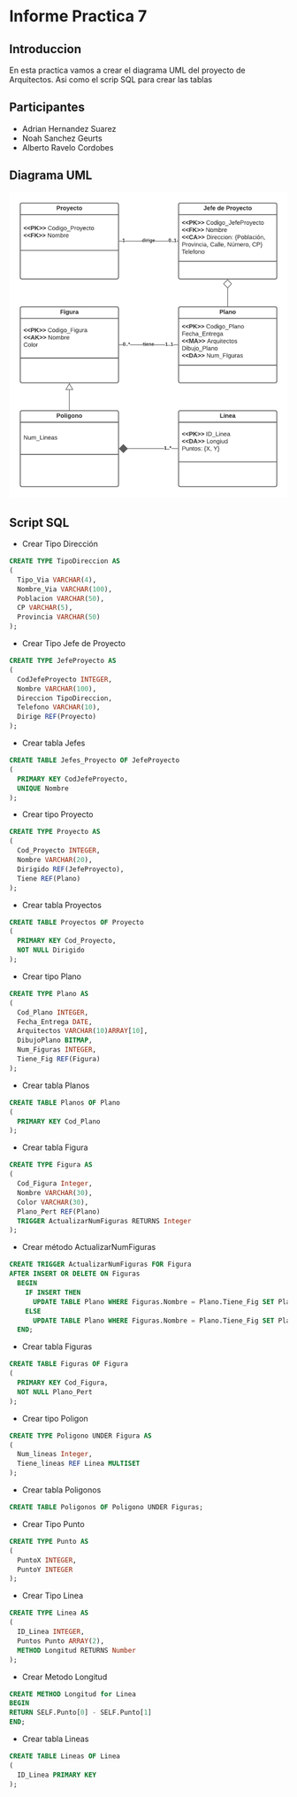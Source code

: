 # Informe Practica 7
## Introduccion

En esta practica vamos a crear el diagrama UML del proyecto de Arquitectos. Asi como el scrip SQL para crear las tablas

## Participantes

* Adrian Hernandez Suarez
* Noah Sanchez Geurts
* Alberto Ravelo Cordobes

## Diagrama UML

![](DiagramaUML.png)

## Script SQL

* Crear Tipo Dirección

```sql
CREATE TYPE TipoDireccion AS
(
  Tipo_Via VARCHAR(4),
  Nombre_Via VARCHAR(100),
  Poblacion VARCHAR(50),
  CP VARCHAR(5),
  Provincia VARCHAR(50)
);
```

* Crear Tipo Jefe de Proyecto

```sql
CREATE TYPE JefeProyecto AS
(
  CodJefeProyecto INTEGER,
  Nombre VARCHAR(100),
  Direccion TipoDireccion,
  Telefono VARCHAR(10),
  Dirige REF(Proyecto)
);
```

* Crear tabla Jefes

```sql
CREATE TABLE Jefes_Proyecto OF JefeProyecto
(
  PRIMARY KEY CodJefeProyecto,
  UNIQUE Nombre
);
```

* Crear tipo Proyecto

```sql
CREATE TYPE Proyecto AS
(
  Cod_Proyecto INTEGER,
  Nombre VARCHAR(20),
  Dirigido REF(JefeProyecto),
  Tiene REF(Plano)
);
```

* Crear tabla Proyectos

```sql
CREATE TABLE Proyectos OF Proyecto
(
  PRIMARY KEY Cod_Proyecto,
  NOT NULL Dirigido
);
```

* Crear tipo Plano

```sql
CREATE TYPE Plano AS
(
  Cod_Plano INTEGER,
  Fecha_Entrega DATE,
  Arquitectos VARCHAR(10)ARRAY[10],
  DibujoPlano BITMAP,
  Num_Figuras INTEGER,
  Tiene_Fig REF(Figura)
);
```

* Crear tabla Planos

```sql
CREATE TABLE Planos OF Plano 
(
  PRIMARY KEY Cod_Plano
);
```

* Crear tabla Figura

```sql
CREATE TYPE Figura AS 
(
  Cod_Figura Integer,
  Nombre VARCHAR(30),
  Color VARCHAR(30),
  Plano_Pert REF(Plano)
  TRIGGER ActualizarNumFiguras RETURNS Integer
);
```

* Crear método ActualizarNumFiguras

```sql
CREATE TRIGGER ActualizarNumFiguras FOR Figura
AFTER INSERT OR DELETE ON Figuras
  BEGIN
    IF INSERT THEN
      UPDATE TABLE Plano WHERE Figuras.Nombre = Plano.Tiene_Fig SET Plano.Num_Figuras = Plano.Num_Figuras + 1;
    ELSE
      UPDATE TABLE Plano WHERE Figuras.Nombre = Plano.Tiene_Fig SET Plano.Num_Figuras = Plano.Num_Figuras - 1;
  END;
```

* Crear tabla Figuras

```sql
CREATE TABLE Figuras OF Figura
(
  PRIMARY KEY Cod_Figura,
  NOT NULL Plano_Pert
);
```

* Crear tipo Poligon

```sql
CREATE TYPE Poligono UNDER Figura AS
(
  Num_lineas Integer,
  Tiene_lineas REF Linea MULTISET
);
```

* Crear tabla Poligonos

```sql
CREATE TABLE Poligonos OF Poligono UNDER Figuras;
```

* Crear Tipo Punto 

```sql
CREATE TYPE Punto AS
(
  PuntoX INTEGER,
  PuntoY INTEGER
);
```

* Crear Tipo Linea

```sql
CREATE TYPE Linea AS
(
  ID_Linea INTEGER,
  Puntos Punto ARRAY(2),
  METHOD Longitud RETURNS Number
);
```

* Crear Metodo Longitud

```sql
CREATE METHOD Longitud for Linea
BEGIN
RETURN SELF.Punto[0] - SELF.Punto[1]
END;
```

* Crear tabla Lineas

```sql
CREATE TABLE Lineas OF Linea
(
  ID_Linea PRIMARY KEY
);
```
